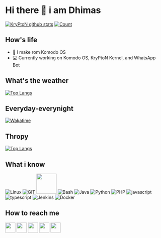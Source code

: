# Hi there 👋 i am Dhimas
[![KryPtoN github stats](https://github-readme-stats.vercel.app/api?username=Kry9toN&show_icons=true&theme=dracula)](https://github.com/kry9ton)
[![Count](https://komarev.com/ghpvc/?username=kry9ton&style=flat-square&color=red)](https://github.com/kry9ton)

## How's life
- 📱 I make rom Komodo OS
- 💻 Currently working on Komodo OS, KryPtoN Kernel, and WhatsApp Bot

## What's the weather
[![Top Langs](https://github-readme-stats.vercel.app/api/top-langs/?username=kry9ton&layout=compact&theme=dracula)](https://github.com/kry9ton)

## Everyday-everynight
[![Wakatime](https://github-readme-stats.vercel.app/api/wakatime?username=Kry9toN&theme=dracula)](https://github.com/kry9ton)

## Thropy
[![Top Langs](https://github-readme-stats.vercel.app/api/top-langs/?username=kry9ton&layout=compact&theme=dracula)](https://github.com/erfanoabdi)

## What i know
![Linux](https://www.vectorlogo.zone/logos/linux/linux-icon.svg)
![GIT](https://www.vectorlogo.zone/logos/git-scm/git-scm-icon.svg)
<img src="https://github.com/isocpp/logos/raw/master/cpp_logo.svg" width="64">
![Bash](https://www.vectorlogo.zone/logos/gnu_bash/gnu_bash-icon.svg)
![Java](https://www.vectorlogo.zone/logos/java/java-icon.svg)
![Python](https://www.vectorlogo.zone/logos/python/python-icon.svg)
![PHP](https://www.vectorlogo.zone/logos/php/php-icon.svg)
![javascript](https://www.vectorlogo.zone/logos/javascript/javascript-icon.svg)
![typescript](https://www.vectorlogo.zone/logos/typescriptlang/typescriptlang-icon.svg)
![Jenkins](https://www.vectorlogo.zone/logos/jenkins/jenkins-icon.svg)
![Docker](https://www.vectorlogo.zone/logos/docker/docker-icon.svg)

## How to reach me
[<img src="https://www.vectorlogo.zone/logos/twitter/twitter-tile.svg" width="32">](https://twitter.com/dhimasbpy)
[<img src="https://www.vectorlogo.zone/logos/instagram/instagram-tile.svg" width="32">](https://www.instagram.com/dhimasbpy)
[<img src="https://www.vectorlogo.zone/logos/telegram/telegram-tile.svg" width="32">](http://t.me/kry9ton)
[<img src="https://www.vectorlogo.zone/logos/linkedin/linkedin-tile.svg" width="32">](https://linkedin.com/in/dhimas-bagus-prayoga-8a01bb16a)
[<img src="https://d2fltix0v2e0sb.cloudfront.net/dev-badge.svg" width="32">](https://dev.to/kry9ton)
